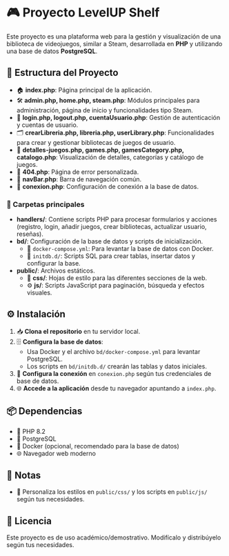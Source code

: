 # 🎮 Proyecto LevelUP Shelf

Este proyecto es una plataforma web para la gestión y visualización de una biblioteca de videojuegos, similar a Steam, desarrollada en **PHP** y utilizando una base de datos **PostgreSQL**.

## 🧱 Estructura del Proyecto

- 🏠 **index.php**: Página principal de la aplicación.  
- 🛠️ **admin.php, home.php, steam.php**: Módulos principales para administración, página de inicio y funcionalidades tipo Steam.  
- 🔐 **login.php, logout.php, cuentaUsuario.php**: Gestión de autenticación y cuentas de usuario.  
- 🗂️ **crearLibreria.php, libreria.php, userLibrary.php**: Funcionalidades para crear y gestionar bibliotecas de juegos de usuario.  
- 🎯 **detalles-juegos.php, games.php, gamesCategory.php, catalogo.php**: Visualización de detalles, categorías y catálogo de juegos.  
- 🚫 **404.php**: Página de error personalizada.  
- 🧭 **navBar.php**: Barra de navegación común.  
- 🔌 **conexion.php**: Configuración de conexión a la base de datos.

### 📁 Carpetas principales

- **handlers/**: Contiene scripts PHP para procesar formularios y acciones (registro, login, añadir juegos, crear bibliotecas, actualizar usuario, reseñas).  
- **bd/**: Configuración de la base de datos y scripts de inicialización.  
  - 🐳 `docker-compose.yml`: Para levantar la base de datos con Docker.  
  - 📂 `initdb.d/`: Scripts SQL para crear tablas, insertar datos y configurar la base.  
- **public/**: Archivos estáticos.  
  - 🎨 **css/**: Hojas de estilo para las diferentes secciones de la web.  
  - ⚙️ **js/**: Scripts JavaScript para paginación, búsqueda y efectos visuales.

## ⚙️ Instalación

1. 📥 **Clona el repositorio** en tu servidor local.  
2. 🗄️ **Configura la base de datos**:  
   - Usa Docker y el archivo `bd/docker-compose.yml` para levantar PostgreSQL.  
   - Los scripts en `bd/initdb.d/` crearán las tablas y datos iniciales.  
3. 🔌 **Configura la conexión** en `conexion.php` según tus credenciales de base de datos.  
4. 🌐 **Accede a la aplicación** desde tu navegador apuntando a `index.php`.

## 📦 Dependencias

- 🐘 PHP 8.2  
- 🐘 PostgreSQL  
- 🐳 Docker (opcional, recomendado para la base de datos)  
- 🌐 Navegador web moderno

## 📝 Notas

- 🎨 Personaliza los estilos en `public/css/` y los scripts en `public/js/` según tus necesidades.

## 📄 Licencia

Este proyecto es de uso académico/demostrativo. Modifícalo y distribúyelo según tus necesidades.
